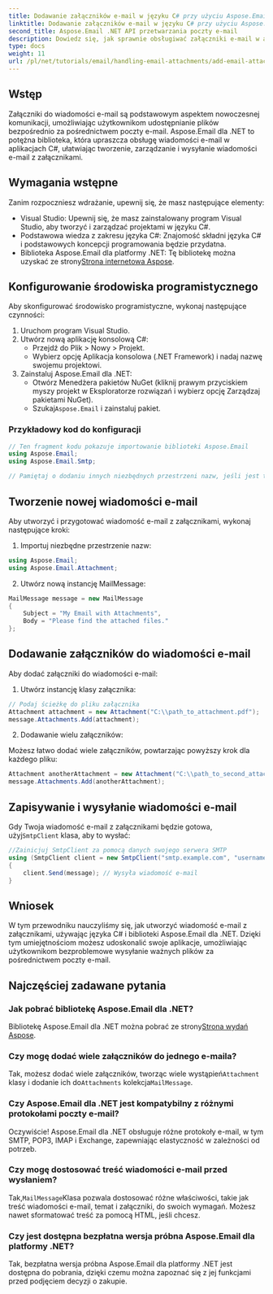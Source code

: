 ```yaml
---
title: Dodawanie załączników e-mail w języku C# przy użyciu Aspose.Email dla .NET
linktitle: Dodawanie załączników e-mail w języku C# przy użyciu Aspose.Email dla .NET
second_title: Aspose.Email .NET API przetwarzania poczty e-mail
description: Dowiedz się, jak sprawnie obsługiwać załączniki e-mail w aplikacjach C#, korzystając z potężnej biblioteki Aspose.Email for .NET. Ten kompleksowy przewodnik obejmuje proces konfiguracji i tworzenia wiadomości e-mail.
type: docs
weight: 11
url: /pl/net/tutorials/email/handling-email-attachments/add-email-attachments-in-csharp/
---
```

## Wstęp

Załączniki do wiadomości e-mail są podstawowym aspektem nowoczesnej komunikacji, umożliwiając użytkownikom udostępnianie plików bezpośrednio za pośrednictwem poczty e-mail. Aspose.Email dla .NET to potężna biblioteka, która upraszcza obsługę wiadomości e-mail w aplikacjach C#, ułatwiając tworzenie, zarządzanie i wysyłanie wiadomości e-mail z załącznikami.

## Wymagania wstępne

Zanim rozpoczniesz wdrażanie, upewnij się, że masz następujące elementy:

- Visual Studio: Upewnij się, że masz zainstalowany program Visual Studio, aby tworzyć i zarządzać projektami w języku C#.
- Podstawowa wiedza z zakresu języka C#: Znajomość składni języka C# i podstawowych koncepcji programowania będzie przydatna.
-  Biblioteka Aspose.Email dla platformy .NET: Tę bibliotekę można uzyskać ze strony[Strona internetowa Aspose](https://products.aspose.com/email/net).

## Konfigurowanie środowiska programistycznego

Aby skonfigurować środowisko programistyczne, wykonaj następujące czynności:

1. Uruchom program Visual Studio.
2. Utwórz nową aplikację konsolową C#:
   - Przejdź do Plik > Nowy > Projekt.
   - Wybierz opcję Aplikacja konsolowa (.NET Framework) i nadaj nazwę swojemu projektowi.
3. Zainstaluj Aspose.Email dla .NET:
   - Otwórz Menedżera pakietów NuGet (kliknij prawym przyciskiem myszy projekt w Eksploratorze rozwiązań i wybierz opcję Zarządzaj pakietami NuGet).
   -  Szukaj`Aspose.Email` i zainstaluj pakiet.

### Przykładowy kod do konfiguracji

```csharp
// Ten fragment kodu pokazuje importowanie biblioteki Aspose.Email
using Aspose.Email;
using Aspose.Email.Smtp;

// Pamiętaj o dodaniu innych niezbędnych przestrzeni nazw, jeśli jest to wymagane.
```

## Tworzenie nowej wiadomości e-mail

Aby utworzyć i przygotować wiadomość e-mail z załącznikami, wykonaj następujące kroki:

1. Importuj niezbędne przestrzenie nazw:

```csharp
using Aspose.Email;
using Aspose.Email.Attachment;
```

2. Utwórz nową instancję MailMessage:

```csharp
MailMessage message = new MailMessage
{
    Subject = "My Email with Attachments",
    Body = "Please find the attached files."
};
```

## Dodawanie załączników do wiadomości e-mail

Aby dodać załączniki do wiadomości e-mail:

1. Utwórz instancję klasy załącznika:

```csharp
// Podaj ścieżkę do pliku załącznika
Attachment attachment = new Attachment("C:\\path_to_attachment.pdf");
message.Attachments.Add(attachment);
```

2. Dodawanie wielu załączników:

Możesz łatwo dodać wiele załączników, powtarzając powyższy krok dla każdego pliku:

```csharp
Attachment anotherAttachment = new Attachment("C:\\path_to_second_attachment.jpg");
message.Attachments.Add(anotherAttachment);
```

## Zapisywanie i wysyłanie wiadomości e-mail

 Gdy Twoja wiadomość e-mail z załącznikami będzie gotowa, użyj`SmtpClient` klasa, aby to wysłać:

```csharp
//Zainicjuj SmtpClient za pomocą danych swojego serwera SMTP
using (SmtpClient client = new SmtpClient("smtp.example.com", "username", "password"))
{
    client.Send(message); // Wysyła wiadomość e-mail
}
```

## Wniosek

W tym przewodniku nauczyliśmy się, jak utworzyć wiadomość e-mail z załącznikami, używając języka C# i biblioteki Aspose.Email dla .NET. Dzięki tym umiejętnościom możesz udoskonalić swoje aplikacje, umożliwiając użytkownikom bezproblemowe wysyłanie ważnych plików za pośrednictwem poczty e-mail.

## Najczęściej zadawane pytania

### Jak pobrać bibliotekę Aspose.Email dla .NET?

 Bibliotekę Aspose.Email dla .NET można pobrać ze strony[Strona wydań Aspose](https://releases.aspose.com/email/net/).

### Czy mogę dodać wiele załączników do jednego e-maila?

 Tak, możesz dodać wiele załączników, tworząc wiele wystąpień`Attachment` klasy i dodanie ich do`Attachments` kolekcja`MailMessage`.

### Czy Aspose.Email dla .NET jest kompatybilny z różnymi protokołami poczty e-mail?

Oczywiście! Aspose.Email dla .NET obsługuje różne protokoły e-mail, w tym SMTP, POP3, IMAP i Exchange, zapewniając elastyczność w zależności od potrzeb.

### Czy mogę dostosować treść wiadomości e-mail przed wysłaniem?

 Tak,`MailMessage`Klasa pozwala dostosować różne właściwości, takie jak treść wiadomości e-mail, temat i załączniki, do swoich wymagań. Możesz nawet sformatować treść za pomocą HTML, jeśli chcesz.

### Czy jest dostępna bezpłatna wersja próbna Aspose.Email dla platformy .NET?

Tak, bezpłatna wersja próbna Aspose.Email dla platformy .NET jest dostępna do pobrania, dzięki czemu można zapoznać się z jej funkcjami przed podjęciem decyzji o zakupie.